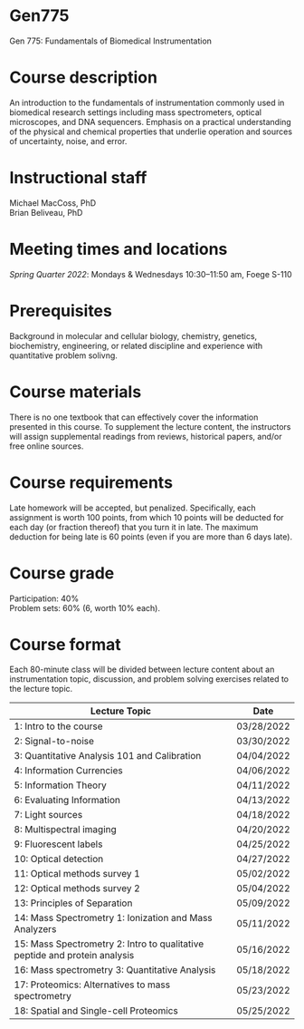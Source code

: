 # Gen775
Gen 775: Fundamentals of Biomedical Instrumentation

# Course description
An introduction to the fundamentals of instrumentation commonly used in biomedical research settings including mass spectrometers, optical microscopes, and DNA sequencers. Emphasis on a practical understanding of the physical and chemical properties that underlie operation and sources of uncertainty, noise, and error. 

# Instructional staff
Michael MacCoss, PhD \
Brian Beliveau, PhD

# Meeting times and locations
_Spring Quarter 2022_: Mondays & Wednesdays 10:30–11:50 am, Foege S-110

# Prerequisites
Background in molecular and cellular biology, chemistry, genetics, biochemistry, engineering, or related discipline and experience with quantitative problem solivng.

# Course materials
There is no one textbook that can effectively cover the information presented in this course. To supplement the lecture content, the instructors will assign supplemental readings from reviews, historical papers, and/or free online sources.

# Course requirements
Late homework will be accepted, but penalized. Specifically, each assignment is worth 100 points, from which 10 points will be deducted for each day (or fraction thereof) that you turn it in late. The maximum deduction for being late is 60 points (even if you are more than 6 days late).

# Course grade
Participation: 40% \
Problem sets: 60% (6, worth 10% each).

# Course format
Each 80-minute class will be divided between lecture content about an instrumentation topic, discussion, and problem solving exercises related to the lecture topic.

| Lecture Topic                                                              | Date       |
|----------------------------------------------------------------------------|------------|
| 1: Intro to the course                                                     | 03/28/2022 |
| 2: Signal-to-noise                                                         | 03/30/2022 |
| 3: Quantitative Analysis 101 and Calibration                               | 04/04/2022 |
| 4: Information Currencies                                                  | 04/06/2022 |
| 5: Information Theory                                                      | 04/11/2022 |
| 6: Evaluating Information                                                  | 04/13/2022 |
| 7: Light sources                                                           | 04/18/2022 |
| 8: Multispectral imaging                                                   | 04/20/2022 |
| 9: Fluorescent labels                                                      | 04/25/2022 |
| 10: Optical detection                                                      | 04/27/2022 |
| 11: Optical methods survey 1                                               | 05/02/2022 |
| 12: Optical methods survey 2                                               | 05/04/2022 |
| 13: Principles of Separation                                               | 05/09/2022 |
| 14: Mass Spectrometry 1: Ionization and Mass Analyzers                     | 05/11/2022 |
| 15: Mass Spectrometry 2: Intro to qualitative peptide and protein analysis | 05/16/2022 |
| 16: Mass spectrometry 3: Quantitative Analysis                             | 05/18/2022 |
| 17: Proteomics: Alternatives to mass spectrometry                          | 05/23/2022 |
| 18: Spatial and Single-cell Proteomics                                     | 05/25/2022 |
